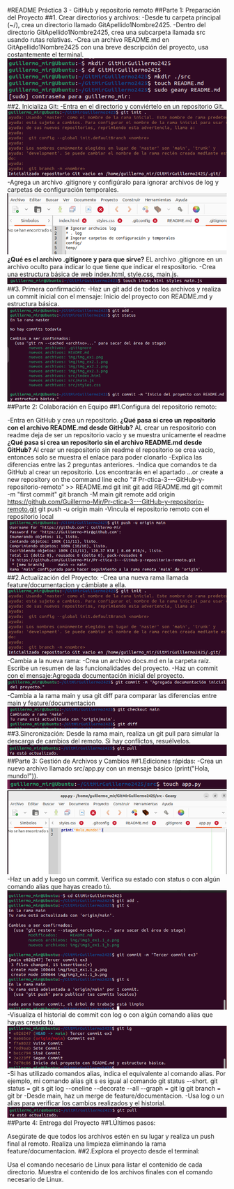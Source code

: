 #README Práctica 3 - GitHub y repositorio remoto
##Parte 1: Preparación del Proyecto
##1. Crear directorios y archivos:
-Desde tu carpeta principal (~/), crea un directorio llamado GitApellido1Nombre2425.
-Dentro del directorio GitApellido1Nombre2425, crea una subcarpeta llamada src usando rutas relativas.
-Crea un archivo README.md en GitApellido1Nombre2425 con una breve descripción del proyecto, usa costantemente el terminal.
![ex1](./img/img_ex1.png)
##2. Inicializa Git:
-Entra en el directorio y conviértelo en un repositorio Git.
![ex2](./img/img_ex2.1.png)
-Agrega un archivo .gitignore y configúralo para ignorar archivos de log y carpetas de configuración temporales.
![ex2](./img/img_ex2.2.png)
**¿Qué es el archivo .gitignore y para que sirve?** EL archivo .gitignore en un archivo oculto para indicar lo que tiene que indicar el respositorio.
-Crea una estructura básica de web index.html, style.css, main.js.
![ex2](./img/img_ex2.3.png)
##3. Primera confirmación:
-Haz un git add de todos los archivos y realiza un commit inicial con el mensaje:
Inicio del proyecto con README.md y estructura básica.
![ex3](./img/img_ex3.png)
##Parte 2: Colaboración en Equipo
##1.Configura del repositorio remoto:

-Entra en GitHub y crea un repositorio.
**¿Qué pasa si creo un repositorio con el archivo README.md desde GitHub?** AL crear un respositorio con readme deja de ser un repositorio vacio y se muestra unicamente el readme
**¿Qué pasa si crea un repositorio sin el archivo README.md desde GitHub?** Al crear un respositorio sin readme el repositorio se crea vacio, entonces solo se muestra el enlace para poder clonarlo 
-Explica las diferencias entre las 2 preguntas anteriores.
-Indica que comandos te da GitHub al crear un repositorio. Los encontrarás en el apartado …or create a new repository on the command line 
	echo "# Pr-ctica-3---GitHub-y-repositorio-remoto" >> README.md
	git init
	git add README.md
	git commit -m "first commit"
	git branch -M main
	git remote add origin https://github.com/Guillermo-Mir/Pr-ctica-3---GitHub-y-repositorio-remoto.git
	git push -u origin main
-Vincula el repositorio remoto con el repositorio local
![ex3](./img/img_ex3.1.png)
##2.Actualización del Proyecto:
-Crea una nueva rama llamada feature/documentacion y cámbiate a ella.
![ex2.1](./img/img_ex2.1.png)
-Cambia a la nueva rama:
-Crea un archivo docs.md en la carpeta raíz. Escribe un resumen de las funcionalidades del proyecto.
-Haz un commit con el mensaje:Agregada documentación inicial del proyecto.
![ex2.1](./img/img2_ex2.3.1.png)
-Cambia a la rama main y usa git diff para comparar las diferencias entre main y feature/documentacion
![ex2.1](./img/img2_ex2.4.png)
##3.Sincronización:
Desde la rama main, realiza un git pull para simular la descarga de cambios del remoto. Si hay conflictos, resuélvelos.
![ex2.1](./img/img2_ex3.png)
##Parte 3: Gestión de Archivos y Cambios
##1.Ediciones rápidas:
-Crea un nuevo archivo llamado src/app.py con un mensaje básico (print("Hola, mundo!")).
![ex3.1](./img/img3_ex1.1_a.png)
![ex3.1](./img/img3_ex1.1_b.png)
-Haz un add y luego un commit. Verifica su estado con  status o con algún comando alias que hayas creado tú.
![ex3.1](./img/img3_ex1.2.png)
-Visualiza el historial de commit con log o con algún comando alias que hayas creado tú.
![ex3.1](./img/img3_ex1.3.png)
-Si has utilizado comandos alias, indica el equivalente al comando alias. Por ejemplo, mi comando alias git s es igual al comando git status --short.
git status = git s
git log --oneline --decorate --all --graph = git lg
git branch = git br
-Desde main, haz un merge de feature/documentacion.
-Usa log o un alias para verificar los cambios realizados y el historial.
![ex3](./img/img2_ex3.png)
##Parte 4: Entrega del Proyecto
##1.Últimos pasos:

Asegúrate de que todos los archivos estén en su lugar y realiza un push final al remoto.
Realiza una limpieza eliminando la rama feature/documentacion.
##2.Explora el proyecto desde el terminal:

Usa el comando necesario de Linux para listar el contenido de cada directorio.
Muestra el contenido de los archivos finales con el comando necesario de Linux.
